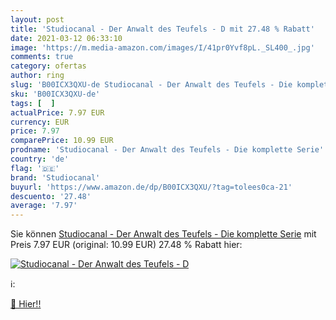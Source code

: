 ```yaml
---
layout: post
title: 'Studiocanal - Der Anwalt des Teufels - D mit 27.48 % Rabatt'
date: 2021-03-12 06:33:10
image: 'https://m.media-amazon.com/images/I/41pr0Yvf8pL._SL400_.jpg'
comments: true
category: ofertas
author: ring
slug: 'B00ICX3QXU-de Studiocanal - Der Anwalt des Teufels - Die komplette Serie'
sku: 'B00ICX3QXU-de'
tags: [  ]
actualPrice: 7.97 EUR
currency: EUR
price: 7.97
comparePrice: 10.99 EUR
prodname: 'Studiocanal - Der Anwalt des Teufels - Die komplette Serie'
country: 'de'
flag: '🇩🇪'
brand: 'Studiocanal'
buyurl: 'https://www.amazon.de/dp/B00ICX3QXU/?tag=tolees0ca-21'
descuento: '27.48'
average: '7.97'
---
```


Sie können [Studiocanal - Der Anwalt des Teufels - Die komplette Serie](https://www.amazon.de/dp/B00ICX3QXU/?tag=tolees0ca-21) mit Preis 7.97 EUR (original: 10.99 EUR) 27.48 % Rabatt hier:

[![Studiocanal - Der Anwalt des Teufels - D](https://m.media-amazon.com/images/I/41pr0Yvf8pL._SL400_.jpg)](https://www.amazon.de/dp/B00ICX3QXU/?tag=tolees0ca-21)

ℹ️:


[🛒 Hier!!](https://www.amazon.de/dp/B00ICX3QXU/?tag=tolees0ca-21)

